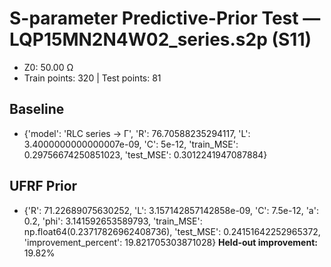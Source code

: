 # S-parameter Predictive-Prior Test — LQP15MN2N4W02_series.s2p (S11)
- Z0: 50.00 Ω
- Train points: 320  |  Test points: 81

## Baseline
- {'model': 'RLC series -> Γ', 'R': 76.70588235294117, 'L': 3.4000000000000007e-09, 'C': 5e-12, 'train_MSE': 0.29756674250851023, 'test_MSE': 0.3012241947087884}

## UFRF Prior
- {'R': 71.22689075630252, 'L': 3.157142857142858e-09, 'C': 7.5e-12, 'a': 0.2, 'phi': 3.141592653589793, 'train_MSE': np.float64(0.23717826962408736), 'test_MSE': 0.24151642252965372, 'improvement_percent': 19.821705303871028}
**Held-out improvement:** 19.82%